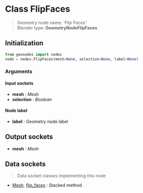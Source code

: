 
# Class FlipFaces

> Geometry node name: _'Flip Faces'_<br>Blender type:  **GeometryNodeFlipFaces**

## Initialization


```python
from geonodes import nodes
node = nodes.FlipFaces(mesh=None, selection=None, label=None)
```


### Arguments


#### Input sockets



- **mesh** : _Mesh_
- **selection** : _Boolean_



#### Node label



- **label** : Geometry node label



## Output sockets



- **mesh** : _Mesh_



## Data sockets

> Data socket classes implementing this node


- [Mesh](aaa). [flip_faces](bbb) : Stacked method


